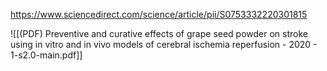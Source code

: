 
https://www.sciencedirect.com/science/article/pii/S0753332220301815

![[(PDF) Preventive and curative effects of grape seed powder on stroke using in vitro and in vivo models of cerebral ischemia reperfusion - 2020 - 1-s2.0-main.pdf]]
